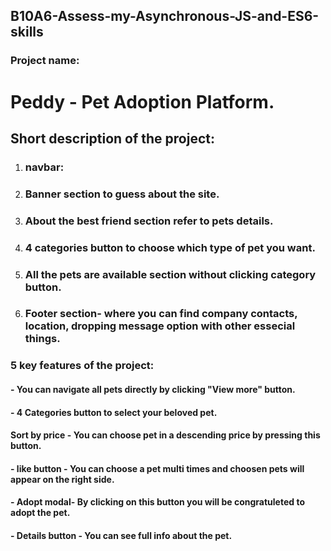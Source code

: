 ## B10A6-Assess-my-Asynchronous-JS-and-ES6-skills

### Project name:

# Peddy - Pet Adoption Platform.

## Short description of the project:
1. ### navbar:
2. ### Banner section to guess about the site.
3. ### About the best friend section refer to pets details.
4. ### 4 categories button to choose which type of pet you want.
5. ### All the pets are available section without clicking category button.
6. ### Footer section- where you can find company contacts, location,      dropping message option with other essecial things.


### 5 key features of the project:
   #### - You can navigate all pets directly by clicking "View more" button.
   #### - 4 Categories button to select your beloved pet.
   #### Sort by price - You can choose pet in a descending price by pressing this button. 
   #### - like button - You can choose a pet multi times and choosen pets will appear on the right side.
   #### - Adopt modal- By clicking on this button you will be congratuleted to adopt the pet.
   #### - Details button - You can see full info about the pet.


